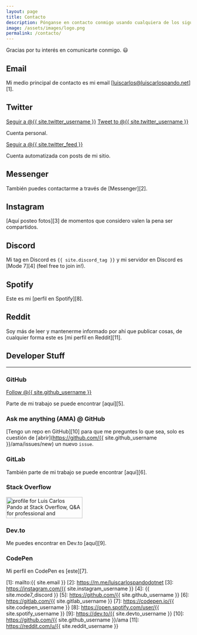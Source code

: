 ```yaml
---
layout: page
title: Contacto
description: Pónganse en contacto conmigo usando cualquiera de los siguientes métodos.
image: /assets/images/logo.png
permalink: /contacto/
---
```


<p class="text-center">Gracias por tu interés en comunicarte conmigo. 😃</p>

## <i class="fas fa-envelope"></i> Email

Mi medio principal de contacto es mi email [luiscarlos@luiscarlospando.net][1].

## <i class="fab fa-twitter"></i> Twitter

<div class="twitter-btns">
<a href="https://twitter.com/{{ site.twitter_username }}" class="twitter-follow-button" data-show-count="false" data-lang="es">Seguir a @{{ site.twitter_username }}</a>
<a href="https://twitter.com/intent/tweet?screen_name={{ site.twitter_username }}" class="twitter-mention-button" data-lang="es" data-related="{{ site.twitter_username }},{{ site.twitter_feed }}">Tweet to @{{ site.twitter_username }}</a>
</div>

Cuenta personal.

<div class="twitter-btns">
<a href="https://twitter.com/{{ site.twitter_feed }}" class="twitter-follow-button" data-show-count="false" data-lang="es">Seguir a @{{ site.twitter_feed }}</a>
</div>

Cuenta automatizada con posts de mi sitio.

## <i class="fab fa-facebook-messenger"></i> Messenger
También puedes contactarme a través de [Messenger][2].

## <i class="fab fa-instagram"></i> Instagram
[Aquí posteo fotos][3] de momentos que considero valen la pena ser compartidos.

## <i class="fab fa-discord"></i> Discord
Mi tag en Discord es <code>{{ site.discord_tag }}</code> y mi servidor en Discord es [Mode 7][4] (feel free to join in!).

## <i class="fab fa-spotify"></i> Spotify
Este es mi [perfil en Spotify][8].

## <i class="fab fa-reddit"></i> Reddit
Soy más de leer y mantenerme informado por ahí que publicar cosas, de cualquier forma este es [mi perfil en Reddit][11].

## <i class="fas fa-code"></i> Developer Stuff

---

### <i class="fab fa-github"></i> GitHub
<a class="github-button" href="https://github.com/{{ site.github_username }}" aria-label="Follow @{{ site.github_username }} on GitHub">Follow @{{ site.github_username }}</a>

Parte de mi trabajo se puede encontrar [aquí][5].

### <i class="fas fa-code-branch"></i> Ask me anything (AMA) @ GitHub
[Tengo un repo en GitHub][10] para que me preguntes lo que sea, solo es cuestión de [abrir](https://github.com/{{ site.github_username }}/ama/issues/new) un nuevo `issue`.

### <i class="fab fa-gitlab"></i> GitLab
También parte de mi trabajo se puede encontrar [aquí][6].

### <i class="fab fa-stack-overflow"></i> Stack Overflow
<a href="https://stackoverflow.com/users/2197860/luis-carlos-pando">
    <img src="https://stackoverflow.com/users/flair/2197860.png?theme=dark" width="208" height="58" alt="profile for Luis Carlos Pando at Stack Overflow, Q&amp;A for professional and enthusiast programmers" title="profile for Luis Carlos Pando at Stack Overflow, Q&amp;A for professional and enthusiast programmers">
</a>

### <i class="fab fa-dev"></i> Dev.to
Me puedes encontrar en Dev.to [aquí][9].

### <i class="fab fa-codepen"></i> CodePen
Mi perfil en CodePen es [este][7].


[1]: mailto:{{ site.email }}
[2]: https://m.me/luiscarlospandodotnet
[3]: https://instagram.com/{{ site.instagram_username }}
[4]: {{ site.mode7_discord }}
[5]: https://github.com/{{ site.github_username }}
[6]: https://gitlab.com/{{ site.gitlab_username }}
[7]: https://codepen.io/{{ site.codepen_username }}
[8]: https://open.spotify.com/user/{{ site.spotify_username }}
[9]: https://dev.to/{{ site.devto_username }}
[10]: https://github.com/{{ site.github_username }}/ama
[11]: https://reddit.com/u/{{ site.reddit_username }}